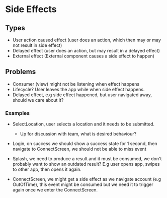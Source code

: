 # Side Effects

## Types

- User action caused effect (user does an action, which then may or may not result in side effect)
- Delayed effect (user does an action, but may result in a delayed effect)
- External effect (External component causes a side effect to happen)

## Problems

- Consumer (view) might not be listening when effect happens
- Lifecycle? User leaves the app while when side effect happens.
- Delayed effect, e.g side effect happened, but user navigated away, should we care about it?

### Examples

- SelectLocation, user selects a location and it needs to be submitted.
  - Up for discussion with team, what is desired behaviour?

- Login, on success we should show a success state for 1 second, then navigate to ConnectScreen, we should not be able to miss event

- Splash, we need to produce a result and it must be consumed, we don't probably want to show an outdated result? E.g user opens app, swipes to other app, then opens it again.

- ConnectScreen, we might get a side effect as we navigate account (e.g OutOfTime), this event might be consumed but we need it to trigger again once we enter the ConnectScreen.
